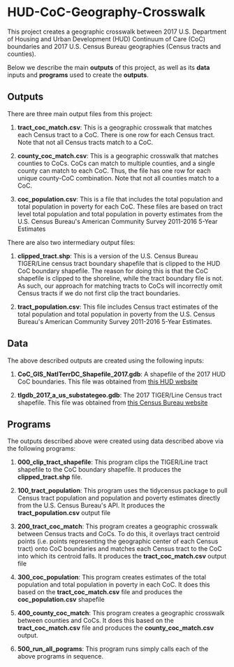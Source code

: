 # HUD-CoC-Geography-Crosswalk

This project creates a geographic crosswalk between 2017 U.S. Department of Housing and Urban Development (HUD) Continuum of Care (CoC) boundaries and 2017 U.S. Census Bureau geographies (Census tracts and counties).


Below we describe the main __outputs__ of this project, as well as its __data__ inputs and __programs__ used to create the __outputs__. 

## Outputs 
There are three main output files from this project: 

1. __tract_coc_match.csv__: This is a geographic crosswalk that matches each Census tract to a CoC. There is one row for each Census tract.  Note that not all Census tracts match to a CoC.

2. __county_coc_match.csv__: This is a geographic crosswalk that matches counties to CoCs.  CoCs can match to multiple counties, and a single county can match to each CoC.  Thus, the file has one row for each unique county-CoC combination. Note that not all counties match to a CoC. 

3. __coc_population.csv__:  This is a file that includes the total population and total population in poverty for each CoC.  These files are based on tract level total population and total population in poverty estimates from the U.S. Census Bureau's American Community Survey 2011-2016 5-Year Estimates

There are also two intermediary output files:

1. __clipped_tract.shp__: This is a version of the U.S. Census Bureau TIGER/Line census tract boundary shapefile that is clipped to the HUD CoC boundary shapefile.  The reason for doing this is that the CoC shapefile is clipped to the shoreline, while the tract boundary file is not. As such, our approach for matching tracts to CoCs will incorrectly omit Census tracts if we do not first clip the tract boundaries.

2. __tract_population.csv__: This file includes Census tract estimates of the total population and total population in poverty from the U.S. Census Bureau's American Community Survey 2011-2016 5-Year Estimates. 

## Data
The above described outputs are created using the following inputs:

1. __CoC_GIS_NatlTerrDC_Shapefile_2017.gdb__: A shapefile of the 2017 HUD CoC boundaries.  This file was obtained from [this HUD website](https://www.hudexchange.info/programs/coc/gis-tools/)  

2. __tlgdb_2017_a_us_substategeo.gdb__: The 2017 TIGER/Line Census tract shapefile.  This file was obtained from [this Census Bureau website](https://www.census.gov/cgi-bin/geo/shapefiles/index.php)

## Programs 

The outputs described above were created using data described above via the following programs:

1. __000_clip_tract_shapefile__: This program clips the TIGER/Line tract shapefile to the CoC boundary shapefile.  It produces the __clipped_tract.shp__ file.

2. __100_tract_population__: This program uses the tidycensus package to pull Census tract population and population and poverty estimates directly from the U.S. Census Bureau's API. It produces the __tract_population.csv__ output file 

3. __200_tract_coc_match__:  This program creates a geographic crosswalk between Census tracts and CoCs. To do this, it overlays tract centroid points (i.e. points representing the geographic center of each Census tract) onto CoC boundaries and matches each Census tract to the CoC into which its centroid falls. It produces the __tract_coc_match.csv__ output file

4. __300_coc_population__:  This program creates estimates of the total population and total population in poverty in each CoC.  It does this based on the __tract_coc_match.csv__ file and produces the __coc_population.csv__ shapefile

5. __400_county_coc_match__: This program creates a geographic crosswalk between counties and CoCs. It does this based on the __tract_coc_match.csv__ file and produces the __county_coc_match.csv__ output.

5. __500_run_all_pograms__:  This program runs simply calls each of the above programs in sequence. 


